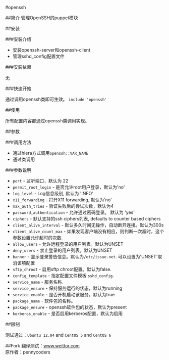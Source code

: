 #openssh



##简介
管理OpenSSH的puppet模块

##安装

###安装介绍
* 安装openssh-server和openssh-client
* 管理sshd_config配置文件

###安装依赖

无

###快速开始

通过调用openssh类即可生效。
`include 'openssh'`

##使用

所有配置内容都通过openssh类调用实现。  

##参数

###调用方法
* 通过hiera方式调用`openssh::VAR_NAME`
* 通过类调用

###参数说明

* `port` - 监听端口，默认为 22
* `permit_root_login` - 是否允许root用户登录，默认为'no'
* `log_level` - Log信息级别, 默认为 'INFO'
* `x11_forwarding` - 打开X11 forwarding, 默认为'no'
* `max_auth_tries` - 验证失败后的尝试次数，默认为4
* `password_authentication` - 允许通过密码登录。 默认为 'yes'
* `ciphers` - 默认支持的ssh ciphers列表, defaults to counter based ciphers
* `client_alive_interval` - 默认多久时间无操作，自动断开连接。默认为300s
* `client_alive_count_max` - 如果发现客户端没有相应，则判断一次超时，这个参数设置允许超时的次数.
* `allow_users` - 允许远程登录的用户列表。默认为UNSET 
* `deny_users` - 禁止登录的用户列表。默认为UNSET
* `banner` - 显示登录警告信息。默认为`/etc/issue.net`. 可以设置为'UNSET'取消该项配置
* `sftp_chroot` - 启用sftp chroot配置。默认为false.
* `config_template` - 指定配置文件模板 `sshd_config`. 
* `service_name` - 服务名称.
* `service_ensure` - 保持服务运行的状态，默认为running
* `service_enable` - 是否开机启动该服务。默认为true
* `package_name` - 软件包的名称。
* `package_ensure` - openssh软件包的状态，默认为present
* `kerberos_enable` - 是否启用kerberos配置，默认为启用

##限制

测试通过：`Ubuntu 12.04` and `CentOS 5` and `CentOS 6`   


##Fork
翻译测试：www.weittor.com    
原作者：pennycoders
